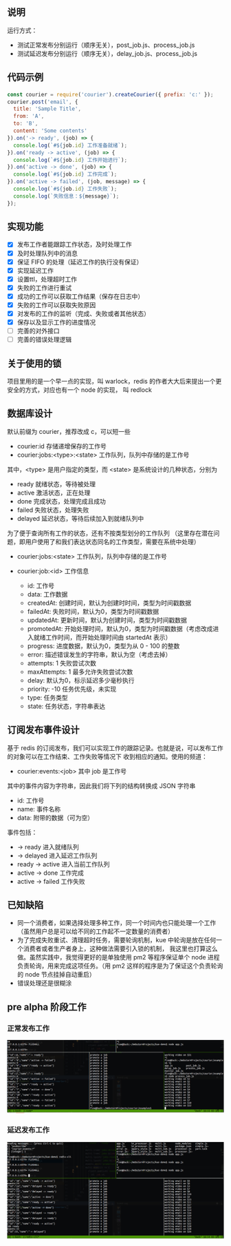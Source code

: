 ## 说明
运行方式：
- 测试正常发布分别运行（顺序无关），post_job.js、process_job.js
- 测试延迟发布分别运行（顺序无关），delay_job.js、process_job.js

## 代码示例
```js
const courier = require('courier').createCourier({ prefix: 'c:' });
courier.post('email', {
  title: 'Sample Title',
  from: 'A',
  to: 'B',
  content: 'Some contents'
}).on('-> ready', (job) => {
  console.log(`#${job.id} 工作准备就绪`);
}).on('ready -> active', (job) => {
  console.log(`#${job.id} 工作开始进行`);
}).on('active -> done', (job) => {
  console.log(`#${job.id} 工作完成`);
}).on('active -> failed', (job, message) => {
  console.log(`#${job.id} 工作失败`);
  console.log(`失败信息：${message}`);
});
```

## 实现功能 
- [x] 发布工作者能跟踪工作状态，及时处理工作
- [x] 及时处理队列中的消息
- [x] 保证 FIFO 的处理（延迟工作的执行没有保证）
- [x] 实现延迟工作
- [x] 设置ttl，处理超时工作
- [x] 失败的工作进行重试
- [x] 成功的工作可以获取工作结果（保存在日志中）
- [x] 失败的工作可以获取失败原因
- [x] 对发布的工作的监听（完成、失败或者其他状态）
- [x] 保存以及显示工作的进度情况
- [ ] 完善的对外接口
- [ ] 完善的错误处理逻辑

## 关于使用的锁
项目里用的是一个早一点的实现，叫 warlock，redis 的作者大大后来提出一个更安全的方式，对应也有一个 node 的实现，
叫 redlock

## 数据库设计
默认前缀为 courier，推荐改成 c，可以短一些

- courier:id 存储递增保存的工作号
- courier:jobs:\<type\>:\<state\> 工作队列，队列中存储的是工作号

其中，\<type\> 是用户指定的类型，而 \<state\> 是系统设计的几种状态，分别为

- ready 就绪状态，等待被处理
- active 激活状态，正在处理
- done 完成状态，处理完成且成功
- failed 失败状态，处理失败
- delayed 延迟状态，等待后续加入到就绪队列中

为了便于查询所有工作的状态，还有不按类型划分的工作队列
（这里存在潜在问题，即用户使用了和我们表达状态同名的工作类型，需要在系统中处理）

- courier:jobs:\<state\> 工作队列，队列中存储的是工作号

- courier:job:\<id\> 工作信息
    - id: 工作号
    - data: 工作数据
    - createdAt: 创建时间，默认为创建时时间，类型为时间戳数据
    - failedAt: 失败时间，默认为0，类型为时间戳数据
    - updatedAt: 更新时间，默认为创建时间，类型为时间戳数据
    - promotedAt: 开始处理时间，默认为0，类型为时间戳数据（考虑改成进入就绪工作时间，而开始处理时间由 startedAt 表示）
    - progress: 进度数据，默认为0，类型为从 0 - 100 的整数
    - error: 描述错误发生的字符串，默认为空（考虑去掉）
    - attempts: 1 失败尝试次数
    - maxAttempts: 1 最多允许失败尝试次数
    - delay: 默认为0，标示延迟多少毫秒执行
    - priority: -10 任务优先级，未实现
    - type: 任务类型
    - state: 任务状态，字符串表达

## 订阅发布事件设计
基于 redis 的订阅发布，我们可以实现工作的跟踪记录。也就是说，可以发布工作的对象可以在工作结束、工作失败等情况下
收到相应的通知。使用的频道：

- courier:events:\<job\> 其中 job 是工作号

其中的事件内容为字符串，因此我们将下列的结构转换成 JSON 字符串

- id: 工作号
- name: 事件名称
- data: 附带的数据（可为空）

事件包括：
- -> ready 进入就绪队列
- -> delayed 进入延迟工作队列
- ready -> active 进入当前工作队列
- active -> done 工作完成
- active -> failed 工作失败

## 已知缺陷
- 同一个消费者，如果选择处理多种工作，同一个时间内也只能处理一个工作（虽然用户总是可以给不同的工作起不一定数量的消费者）
- 为了完成失败重试、清理超时任务，需要轮询机制，kue 中轮询是放在任何一个消费者或者生产者身上，这种做法需要引入锁的机制，
我这里也打算这么做。虽然实践中，我觉得更好的是单独使用 pm2 等程序保证单个 node 进程负责轮询，用来完成这项任务。（用 pm2
这样的程序是为了保证这个负责轮询的 node 节点挂掉自动重启）
- 错误处理还是很糊涂

## pre alpha 阶段工作
### 正常发布工作
![正常发布工作](./img/normal.jpg)

### 延迟发布工作
![延迟发布工作](./img/delay.jpg)


